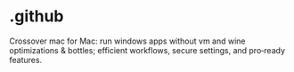 # .github
Crossover mac for Mac: run windows apps without vm and wine optimizations &amp; bottles; efficient workflows, secure settings, and pro‑ready features.
